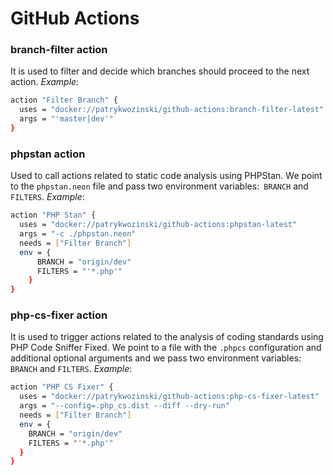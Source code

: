 # GitHub Actions

### branch-filter action
It is used to filter and decide which branches should proceed to the next action.
*Example*:
```bash
action "Filter Branch" {
  uses = "docker://patrykwozinski/github-actions:branch-filter-latest"
  args = "'master|dev'"
}
```

### phpstan action
Used to call actions related to static code analysis using PHPStan. We point to the `phpstan.neon` file and pass two environment variables:` BRANCH` and `FILTERS`.
*Example*:
```bash
action "PHP Stan" {
  uses = "docker://patrykwozinski/github-actions:phpstan-latest"
  args = "-c ./phpstan.neon"
  needs = ["Filter Branch"]
  env = {
      BRANCH = "origin/dev"
      FILTERS = "'*.php'"
    }
}

```

### php-cs-fixer action
It is used to trigger actions related to the analysis of coding standards using PHP Code Sniffer Fixed. We point to a file with the `.phpcs` configuration and additional optional arguments and we pass two environment variables:` BRANCH` and `FILTERS`.
*Example*:
```bash
action "PHP CS Fixer" {
  uses = "docker://patrykwozinski/github-actions:php-cs-fixer-latest"
  args = "--config=.php_cs.dist --diff --dry-run"
  needs = ["Filter Branch"]
  env = {
    BRANCH = "origin/dev"
    FILTERS = "'*.php'"
  }
}
```
